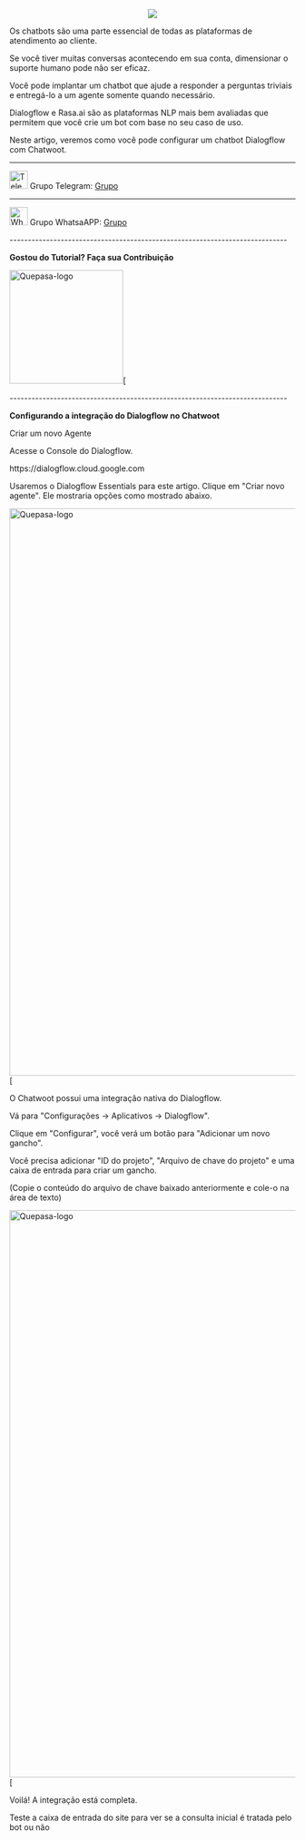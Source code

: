 <p align="center">
	<img src="https://upload.wikimedia.org/wikipedia/en/thumb/c/c7/Dialogflow_logo.svg/694px-Dialogflow_logo.svg.png?20171011172202" />	
	</p>
Os chatbots são uma parte essencial de todas as plataformas de atendimento ao cliente. 
</p>
Se você tiver muitas conversas acontecendo em sua conta, dimensionar o suporte humano pode não ser eficaz. 
</p>
Você pode implantar um chatbot que ajude a responder a perguntas triviais e entregá-lo a um agente somente quando necessário.
</p>
Dialogflow e Rasa.ai são as plataformas NLP mais bem avaliadas que permitem que você crie um bot com base no seu caso de uso. 
</p>
Neste artigo, veremos como você pode configurar um chatbot Dialogflow com Chatwoot.
</p>

</p>
<hr />
<p align="left">
	<img src="https://telegram.org/favicon.ico" alt="Telegram-logo" width="32" />
	<span>Grupo Telegram: </span>
	<a href="https://telinkei.com/gp-dialogflowbr-tg" target="_blank">Grupo</a>
</p>
<hr />
<p align="left">
	<img src="https://whatsapp.com/favicon.ico" alt="WhatsAPP-logo" width="32" />
	<span>Grupo WhatsaAPP: </span>
	<a href="https://telinkei.com/gp-dialogflowbr-" target="_blank">Grupo</a>
</p>
----------------------------------------------------------------------------
</p>

**Gostou do Tutorial? Faça sua Contribuição**

<img src="https://github.com/EngajamentoFlow/quepasa/blob/main/Contribui%C3%A7%C3%A3o.png" alt="Quepasa-logo" width="200" />[

</p>
----------------------------------------------------------------------------
</p>


**Configurando a integração do Dialogflow no Chatwoot**

Criar um novo Agente
</p>
Acesse o Console do Dialogflow.
</p>
https://dialogflow.cloud.google.com
</p>
Usaremos o Dialogflow Essentials para este artigo. Clique em "Criar novo agente". Ele mostraria opções como mostrado abaixo.
</p>

<img src="https://www.chatwoot.com/docs/assets/images/create-new-agent-51f6b6bc6e6da84e81c18c0bbc06986a.png" alt="Quepasa-logo" width="1000" />[


















</p>
O Chatwoot possui uma integração nativa do Dialogflow. 
</p>
Vá para "Configurações -> Aplicativos -> Dialogflow". 
</p>
Clique em "Configurar", você verá um botão para "Adicionar um novo gancho".
</p>
Você precisa adicionar "ID do projeto", "Arquivo de chave do projeto" e uma caixa de entrada para criar um gancho. 
</p>
(Copie o conteúdo do arquivo de chave baixado anteriormente e cole-o na área de texto)
</p>
<img src="https://www.chatwoot.com/docs/assets/images/add-to-chatwoot-463fe037a8269b447e13e5f9c3d4c891.png" alt="Quepasa-logo" width="1000" />[

</p>
Voilá! A integração está completa.
</p>
Teste a caixa de entrada do site para ver se a consulta inicial é tratada pelo bot ou não









































